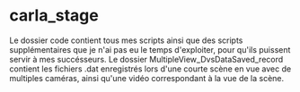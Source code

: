 # carla_stage
Le dossier code contient tous mes scripts ainsi que des scripts supplémentaires que je n'ai pas eu le temps d'exploiter, pour qu'ils
puissent servir à mes succésseurs.
Le dossier MultipleView_DvsDataSaved_record contient les fichiers .dat enregistrés lors d'une courte scène en vue avec de multiples
caméras, ainsi qu'une vidéo correspondant à la vue de la scène.
